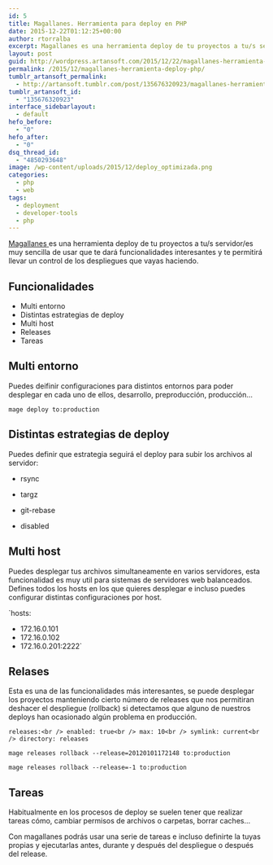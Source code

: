```yaml
---
id: 5
title: Magallanes. Herramienta para deploy en PHP
date: 2015-12-22T01:12:25+00:00
author: rtorralba
excerpt: Magallanes es una herramienta deploy de tu proyectos a tu/s servidor/es muy sencilla de usar que te dará funcionalidades interesantes y te permitirá llevar un control de los despliegues que vayas haciendo.
layout: post
guid: http://wordpress.artansoft.com/2015/12/22/magallanes-herramienta-para-deploy-en-php/
permalink: /2015/12/magallanes-herramienta-deploy-php/
tumblr_artansoft_permalink:
  - http://artansoft.tumblr.com/post/135676320923/magallanes-herramienta-para-deploy-en-php
tumblr_artansoft_id:
  - "135676320923"
interface_sidebarlayout:
  - default
hefo_before:
  - "0"
hefo_after:
  - "0"
dsq_thread_id:
  - "4850293648"
image: /wp-content/uploads/2015/12/deploy_optimizada.png
categories:
  - php
  - web
tags:
  - deployment
  - developer-tools
  - php
---
```

<a href="http://magephp.com/" target="_blank">Magallanes</a><a href="http://magephp.com/" target="_blank">
<amp-img layout="responsive" class="alignright wp-image-197 size-full" src="https://www.artansoft.com/wp-content/uploads/2015/12/magallanes-logo.png" alt="Logotipo de la herramienta de deploy Magallanes" width="160" height="160" srcset="https://www.artansoft.com/wp-content/uploads/2015/12/magallanes-logo.png 160w, https://www.artansoft.com/wp-content/uploads/2015/12/magallanes-logo-150x150.png 150w, https://www.artansoft.com/wp-content/uploads/2015/12/magallanes-logo-100x100.png 100w" sizes="(max-width: 160px) 100vw, 160px"></amp-img>
</a> es una herramienta deploy de tu proyectos a tu/s servidor/es muy sencilla de usar que te dará funcionalidades interesantes y te permitirá llevar un control de los despliegues que vayas haciendo.

## Funcionalidades

  * Multi entorno
  * Distintas estrategias de deploy
  * Multi host
  * Releases
  * Tareas

<!-- more -->

## Multi entorno

Puedes deifinir configuraciones para distintos entornos para poder desplegar en cada uno de ellos, desarrollo, preproducción, producción…

`mage deploy to:production`

## Distintas estrategias de deploy

Puedes definir que estrategia seguirá el deploy para subir los archivos al servidor:
  
* rsync
  
* targz
  
* git-rebase
  
* disabled

## Multi host

Puedes desplegar tus archivos simultaneamente en varios servidores, esta funcionalidad es muy util para sistemas de servidores web balanceados. Defines todos los hosts en los que quieres desplegar e incluso puedes configurar distintas configuraciones por host.

`hosts:<br />
- 172.16.0.101<br />
- 172.16.0.102<br />
- 172.16.0.201:2222`

## Relases

Esta es una de las funcionalidades más interesantes, se puede desplegar los proyectos manteniendo cierto número de releases que nos permitiran deshacer el despliegue (rollback) si detectamos que alguno de nuestros deploys han ocasionado algún problema en producción.

`releases:<br />
enabled: true<br />
max: 10<br />
symlink: current<br />
directory: releases`

`mage releases rollback --release=20120101172148 to:production`

`mage releases rollback --release=-1 to:production`

## Tareas

Habitualmente en los procesos de deploy se suelen tener que realizar tareas cómo, cambiar permisos de archivos o carpetas, borrar caches…

Con magallanes podrás usar una serie de tareas e incluso definirte la tuyas propias y ejecutarlas antes, durante y después del despliegue o después del release.
